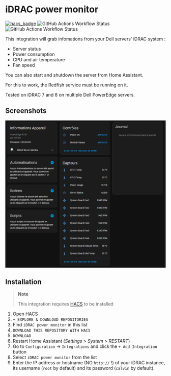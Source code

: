 # iDRAC power monitor

[![hacs_badge](https://img.shields.io/badge/HACS-Default-41BDF5.svg)](https://github.com/hacs/integration)
![GitHub Actions Workflow Status](https://img.shields.io/github/actions/workflow/status/Breina/idrac_power_monitor/validate.yaml)
![GitHub Actions Workflow Status](https://img.shields.io/github/actions/workflow/status/Breina/idrac_power_monitor/hassfest.yaml)

This integration will grab infomations from your Dell servers' iDRAC system :

- Server status
- Power consumption
- CPU and air temperature
- Fan speed

You can also start and shutdown the server from Home Assistant.

For this to work, the Redfish service must be running on it.

Tested on iDRAC 7 and 8 on multiple Dell PowerEdge servers.

## Screenshots

![Alt text](imgs/entities.png)


## Installation

> **Note**
> 
> This integration requires [HACS](https://github.com/hacs/integration) to be installed

1. Open HACS
2. `+ EXPLORE & DOWNLOAD REPOSITORIES`
3. Find `iDRAC power monitor` in this list
4. `DOWNLOAD THIS REPOSITORY WITH HACS`
5. `DOWNLOAD`
6. Restart Home Assistant (_Settings_ > _System_ > _RESTART_)
7. Go to `Configuration` -> `Integrations` and click the `+ Add Integration`
   button
8. Select `iDRAC power monitor` from the list
9. Enter the IP address or hostname (NO `http://` !) of your iDRAC instance, its username (`root` by default) and its password (`calvin` by default).
